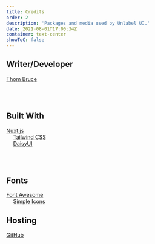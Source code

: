 ```yaml
---
title: Credits
order: 2
description: 'Packages and media used by Unlabel UI.'
date: 2021-08-01T17:00:34Z
container: text-center
showToC: false
---
```


## Writer/Developer

<a href='https://thombruce.com/' class='text-3xl font-light'>Thom Bruce</a>

<br/>
<br/>

## Built With

<a href='https://nuxtjs.org/' class='text-2xl'><tnt-simple-icon icon='nuxtdotjs'></tnt-simple-icon> Nuxt.js</a>
<br class='inline md:hidden'/><span class='hidden md:inline'>&emsp;</span>
<a href='https://tailwindcss.com/' class='text-2xl'><tnt-simple-icon icon='tailwindcss'></tnt-simple-icon> Tailwind CSS</a>
<br class='inline md:hidden'/><span class='hidden md:inline'>&emsp;</span>
<a href='https://daisyui.com/' class='text-2xl'>DaisyUI</a>

<br/>
<br/>

## Fonts

<a href='https://fontawesome.com/'><tnt-simple-icon icon='fontawesome'></tnt-simple-icon> Font Awesome</a>
<br class='inline md:hidden'/><span class='hidden md:inline'>&emsp;</span>
<a href='https://simpleicons.org/'><tnt-simple-icon icon='simpleicons'></tnt-simple-icon> Simple Icons</a>

## Hosting

<a href='https://github.com/' class='text-2xl font-light'><tnt-simple-icon icon='github'></tnt-simple-icon> GitHub</a>